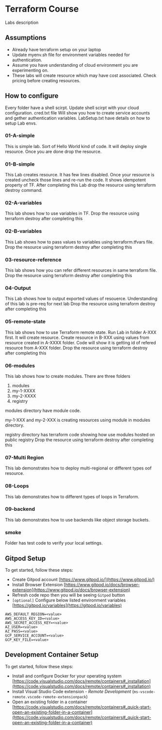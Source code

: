 # Terraform Course

Labs description

## Assumptions 
- Already have terraform setup on your laptop
- Update myenv.sh file for environment variables needed for authentication. 
- Assume you have understanding of cloud environment you are experimenting on.
- These labs will create resource which may have cost associated. Check pricing before creating resources. 

## How to configure 
Every folder have a shell scirpt. Update shell scirpt with your cloud configuration. 
cred.txt file Will show you how to create service accounts and gether authentication variables. 
LabSetup.txt have details on how to setup Lab envs. 

### 01-A-simple

This is simple lab. Sort of Hello World kind of code. It will deploy single resource.
Once you are done drop the resource. 

### 01-B-simple

This Lab creates resource. It has few lines disabled. Once your resource is created uncheck those lines and re-run the code.
It shows idempotent property of TF. 
After completing this Lab drop the resource using terraform destroy command.

### 02-A-variables

This lab shows how to use variables in TF. 
Drop the resource using terraform destroy after completing this 

### 02-B-variables

This Lab shows how to pass values to variables using terraform.tfvars file. 
Drop the resource using terraform destroy after completing this 

### 03-resource-reference

This lab shows how you can refer different resources in same terraform file. 
Drop the resource using terraform destroy after completing this 

### 04-Output

This Lab shows how to output exported values of resouerce. Understanding of this lab is pre-req for next lab
Drop the resource using terraform destroy after completing this 

### 05-remote-state

This lab shows how to use Terraform remote state. 
Run Lab in folder A-XXX first. It will create resource. 
Create resource in B-XXX using values from resource created in A-XXXX folder. 
Code will show it is getting id of refered resource from A-XXX folder.
Drop the resource using terraform destroy after completing this 

### 06-modules

This lab shows how to create modules. 
There are three folders 
1) modules
2) my-1-XXXX
3) my-2-XXXX
4) registry

modules directory have module code.

my-1-XXX and my-2-XXX is creating resources using module in modules directory.

registry directory has terraform code showing how use modules hosted on public registry
Drop the resource using terraform destroy after completing this 

### 07-Multi Region
This lab demonstrates how to deploy multi-regional or different types oof resource.

### 08-Loops
This lab demonstrates how to different types of loops in Terraform.

### 09-backend
This lab demonstrates how to use backends like object storage buckets.

### smoke 
Folder has test code to verify your local settings.  

## Gitpod Setup
To get started, follow these steps:
- Create Gitpod account [https://www.gitpod.io/](https://www.gitpod.io/)
- Install Browser Extension [https://www.gitpod.io/docs/browser-extension](https://www.gitpod.io/docs/browser-extension)
- Refresh code repo then you will be seeing `Gitpod` button
- `[optional]` Configure below listed environment variables [https://gitpod.io/variables](https://gitpod.io/variables)
```
AWS_DEFAULT_REGION=<value>
AWS_ACCESS_KEY_ID=<value>
AWS_SECRET_ACCESS_KEY=<value>
AZ_USER=<value>
AZ_PASS=<value>
GCP_SERVICE_ACCOUNT=<value>
GCP_KEY_FILE=<value>
```

## Development Container Setup
To get started, follow these steps:
- Install and configure Docker for your operating system [https://code.visualstudio.com/docs/remote/containers#_installation](https://code.visualstudio.com/docs/remote/containers#_installation)
- Install Visual Studio Code extension - *Remote Development* (`ms-vscode-remote.vscode-remote-extensionpack`)
- Open an existing folder in a container [https://code.visualstudio.com/docs/remote/containers#_quick-start-open-an-existing-folder-in-a-container](https://code.visualstudio.com/docs/remote/containers#_quick-start-open-an-existing-folder-in-a-container)